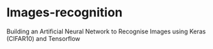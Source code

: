 # Images-recognition
Building an Artificial Neural Network to Recognise Images using Keras (CIFAR10) and Tensorflow 
